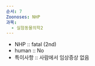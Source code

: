 ```yaml
---
순서: 7
Zoonoses: NHP
과목:
  - 실험동물의학2
---
```

- NHP :: fatal (2nd)
- human :: No
- 특이사항 :: 사람에서 임상증상 없음